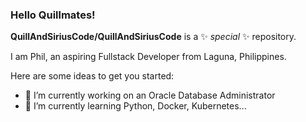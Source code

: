 ### Hello Quillmates!

**QuillAndSiriusCode/QuillAndSiriusCode** is a ✨ _special_ ✨ repository.

I am Phil, an aspiring Fullstack Developer from Laguna, Philippines.

Here are some ideas to get you started:

- 🔭 I’m currently working on an Oracle Database Administrator
- 🌱 I’m currently learning Python, Docker, Kubernetes...


